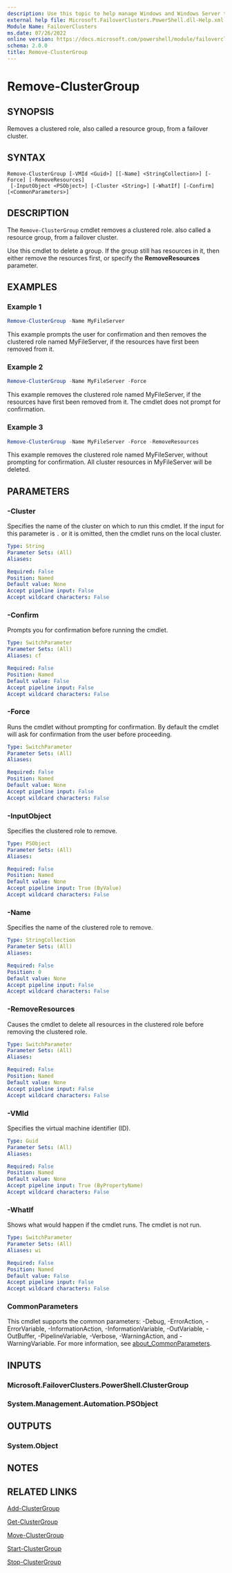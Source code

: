 ```yaml
---
description: Use this topic to help manage Windows and Windows Server technologies with Windows PowerShell.
external help file: Microsoft.FailoverClusters.PowerShell.dll-Help.xml
Module Name: FailoverClusters
ms.date: 07/26/2022
online version: https://docs.microsoft.com/powershell/module/failoverclusters/remove-clustergroup?view=windowsserver2022-ps&wt.mc_id=ps-gethelp
schema: 2.0.0
title: Remove-ClusterGroup
---
```


# Remove-ClusterGroup

## SYNOPSIS
Removes a clustered role, also called a resource group, from a failover cluster.

## SYNTAX

```
Remove-ClusterGroup [-VMId <Guid>] [[-Name] <StringCollection>] [-Force] [-RemoveResources]
 [-InputObject <PSObject>] [-Cluster <String>] [-WhatIf] [-Confirm] [<CommonParameters>]
```

## DESCRIPTION
The `Remove-ClusterGroup` cmdlet removes a clustered role.
also called a resource group, from a failover cluster.

Use this cmdlet to delete a group. If the group still has resources in it, then either remove the
resources first, or specify the **RemoveResources** parameter.

## EXAMPLES

### Example 1
```powershell
Remove-ClusterGroup -Name MyFileServer
```

This example prompts the user for confirmation and then removes the clustered role named
MyFileServer, if the resources have first been removed from it.

### Example 2
```powershell
Remove-ClusterGroup -Name MyFileServer -Force
```

This example removes the clustered role named MyFileServer, if the resources have first been removed
from it. The cmdlet does not prompt for confirmation.

### Example 3
```powershell
Remove-ClusterGroup -Name MyFileServer -Force -RemoveResources
```

This example removes the clustered  role named MyFileServer, without prompting for confirmation.
All cluster resources in MyFileServer will be deleted.

## PARAMETERS

### -Cluster
Specifies the name of the cluster on which to run this cmdlet.
If the input for this parameter is `.` or it is omitted, then the cmdlet runs on the local cluster.

```yaml
Type: String
Parameter Sets: (All)
Aliases: 

Required: False
Position: Named
Default value: None
Accept pipeline input: False
Accept wildcard characters: False
```

### -Confirm
Prompts you for confirmation before running the cmdlet.

```yaml
Type: SwitchParameter
Parameter Sets: (All)
Aliases: cf

Required: False
Position: Named
Default value: False
Accept pipeline input: False
Accept wildcard characters: False
```

### -Force
Runs the cmdlet without prompting for confirmation.
By default the cmdlet will ask for confirmation from the user before proceeding.

```yaml
Type: SwitchParameter
Parameter Sets: (All)
Aliases: 

Required: False
Position: Named
Default value: None
Accept pipeline input: False
Accept wildcard characters: False
```

### -InputObject
Specifies the clustered role to remove.

```yaml
Type: PSObject
Parameter Sets: (All)
Aliases: 

Required: False
Position: Named
Default value: None
Accept pipeline input: True (ByValue)
Accept wildcard characters: False
```

### -Name
Specifies the name of the clustered role to remove.

```yaml
Type: StringCollection
Parameter Sets: (All)
Aliases: 

Required: False
Position: 0
Default value: None
Accept pipeline input: False
Accept wildcard characters: False
```

### -RemoveResources
Causes the cmdlet to delete all resources in the clustered role before removing the clustered role.

```yaml
Type: SwitchParameter
Parameter Sets: (All)
Aliases: 

Required: False
Position: Named
Default value: None
Accept pipeline input: False
Accept wildcard characters: False
```

### -VMId
Specifies the virtual machine identifier (ID).

```yaml
Type: Guid
Parameter Sets: (All)
Aliases: 

Required: False
Position: Named
Default value: None
Accept pipeline input: True (ByPropertyName)
Accept wildcard characters: False
```

### -WhatIf
Shows what would happen if the cmdlet runs.
The cmdlet is not run.

```yaml
Type: SwitchParameter
Parameter Sets: (All)
Aliases: wi

Required: False
Position: Named
Default value: False
Accept pipeline input: False
Accept wildcard characters: False
```

### CommonParameters
This cmdlet supports the common parameters: -Debug, -ErrorAction, -ErrorVariable,
-InformationAction, -InformationVariable, -OutVariable, -OutBuffer, -PipelineVariable, -Verbose,
-WarningAction, and -WarningVariable. For more information, see
[about_CommonParameters](https://go.microsoft.com/fwlink/?LinkID=113216).

## INPUTS

### Microsoft.FailoverClusters.PowerShell.ClusterGroup

### System.Management.Automation.PSObject

## OUTPUTS

### System.Object

## NOTES

## RELATED LINKS

[Add-ClusterGroup](./Add-ClusterGroup.md)

[Get-ClusterGroup](./Get-ClusterGroup.md)

[Move-ClusterGroup](./Move-ClusterGroup.md)

[Start-ClusterGroup](./Start-ClusterGroup.md)

[Stop-ClusterGroup](./Stop-ClusterGroup.md)

